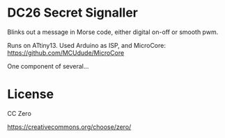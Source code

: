 DC26 Secret Signaller
=====================

Blinks out a message in Morse code, either digital on-off or smooth pwm.

Runs on ATtiny13. Used Arduino as ISP, and MicroCore:
https://github.com/MCUdude/MicroCore

One component of several...

License
=======

CC Zero

https://creativecommons.org/choose/zero/